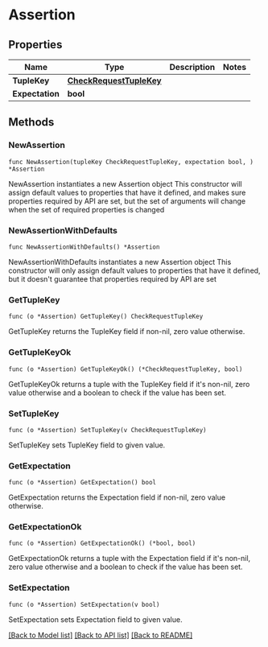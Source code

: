 # Assertion

## Properties

Name | Type | Description | Notes
------------ | ------------- | ------------- | -------------
**TupleKey** | [**CheckRequestTupleKey**](CheckRequestTupleKey.md) |  | 
**Expectation** | **bool** |  | 

## Methods

### NewAssertion

`func NewAssertion(tupleKey CheckRequestTupleKey, expectation bool, ) *Assertion`

NewAssertion instantiates a new Assertion object
This constructor will assign default values to properties that have it defined,
and makes sure properties required by API are set, but the set of arguments
will change when the set of required properties is changed

### NewAssertionWithDefaults

`func NewAssertionWithDefaults() *Assertion`

NewAssertionWithDefaults instantiates a new Assertion object
This constructor will only assign default values to properties that have it defined,
but it doesn't guarantee that properties required by API are set

### GetTupleKey

`func (o *Assertion) GetTupleKey() CheckRequestTupleKey`

GetTupleKey returns the TupleKey field if non-nil, zero value otherwise.

### GetTupleKeyOk

`func (o *Assertion) GetTupleKeyOk() (*CheckRequestTupleKey, bool)`

GetTupleKeyOk returns a tuple with the TupleKey field if it's non-nil, zero value otherwise
and a boolean to check if the value has been set.

### SetTupleKey

`func (o *Assertion) SetTupleKey(v CheckRequestTupleKey)`

SetTupleKey sets TupleKey field to given value.


### GetExpectation

`func (o *Assertion) GetExpectation() bool`

GetExpectation returns the Expectation field if non-nil, zero value otherwise.

### GetExpectationOk

`func (o *Assertion) GetExpectationOk() (*bool, bool)`

GetExpectationOk returns a tuple with the Expectation field if it's non-nil, zero value otherwise
and a boolean to check if the value has been set.

### SetExpectation

`func (o *Assertion) SetExpectation(v bool)`

SetExpectation sets Expectation field to given value.



[[Back to Model list]](../README.md#documentation-for-models) [[Back to API list]](../README.md#documentation-for-api-endpoints) [[Back to README]](../README.md)



